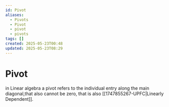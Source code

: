 ```yaml
---
id: Pivot
aliases:
  - Pivots
  - Pivot
  - pivot
  - pivots
tags: []
created: 2025-05-23T00:48
updated: 2025-05-23T08:29
---
```


# Pivot
in Linear algebra a pivot refers to the individual entry along the main diagonal,that also cannot be zero, that is also [[1747855267-UPFC|Linearly Dependent]].
